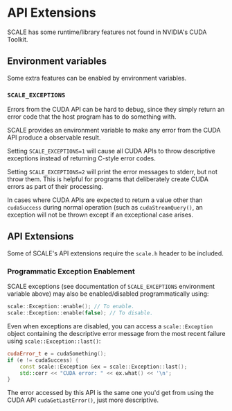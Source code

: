 # API Extensions

SCALE has some runtime/library features not found in NVIDIA's CUDA Toolkit.

## Environment variables

Some extra features can be enabled by environment variables.

### `SCALE_EXCEPTIONS`

Errors from the CUDA API can be hard to debug, since they simply return an
error code that the host program has to do something with.

SCALE provides an environment variable to make any error from the CUDA API
produce a observable result.

Setting `SCALE_EXCEPTIONS=1` will cause all CUDA APIs to throw descriptive 
exceptions instead of returning C-style error codes.

Setting `SCALE_EXCEPTIONS=2` will print the error messages to stderr, but not
throw them. This is helpful for programs that deliberately create CUDA errors
as part of their processing.

In cases where CUDA APIs are expected to return a value other than 
`cudaSuccess` during normal operation (such as `cudaStreamQuery()`, an 
exception will not be thrown except if an exceptional case arises.

## API Extensions

Some of SCALE's API extensions require the `scale.h` header to be included. 

### Programmatic Exception Enablement

SCALE exceptions (see documentation of `SCALE_EXCEPTIONS` environment 
variable above) may also be enabled/disabled programmatically using:

```c++
scale::Exception::enable(); // To enable.
scale::Exception::enable(false); // To disable.
```

Even when exceptions are disabled, you can access a `scale::Exception` object
containing the descriptive error message from the most recent failure using
`scale::Exception::last()`:

```c++
cudaError_t e = cudaSomething();
if (e != cudaSuccess) {
    const scale::Exception &ex = scale::Exception::last();
    std::cerr << "CUDA error: " << ex.what() << '\n';
}
```

The error accessed by this API is the same one you'd get from using the CUDA
API `cudaGetLastError()`, just more descriptive.
